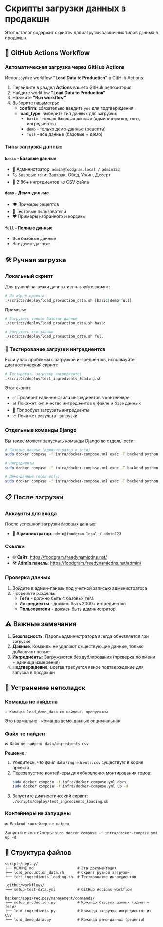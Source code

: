 # Скрипты загрузки данных в продакшн

Этот каталог содержит скрипты для загрузки различных типов данных в продакшн.

## 🚀 GitHub Actions Workflow

### Автоматическая загрузка через GitHub Actions

Используйте workflow **"Load Data to Production"** в GitHub Actions:

1. Перейдите в раздел **Actions** вашего GitHub репозитория
2. Найдите workflow **"Load Data to Production"**
3. Нажмите **"Run workflow"**
4. Выберите параметры:
   - **confirm**: обязательно введите `yes` для подтверждения
   - **load_type**: выберите тип данных для загрузки:
     - `basic` - только базовые данные (администратор, теги, ингредиенты)
     - `demo` - только демо-данные (рецепты)
     - `full` - все данные (базовые + демо)

### Типы загрузки данных

#### `basic` - Базовые данные
- 👤 Администратор: `admin@foodgram.local / admin123`
- 🏷️ Базовые теги: Завтрак, Обед, Ужин, Десерт
- 🥕 2186+ ингредиентов из CSV файла

#### `demo` - Демо-данные
- 🍽️ Примеры рецептов
- 👥 Тестовые пользователи
- ❤️ Примеры избранного и корзины

#### `full` - Полные данные
- Все базовые данные
- Все демо-данные

## 🛠️ Ручная загрузка

### Локальный скрипт

Для ручной загрузки данных используйте скрипт:

```bash
# Из корня проекта
./scripts/deploy/load_production_data.sh [basic|demo|full]
```

Примеры:
```bash
# Загрузить только базовые данные
./scripts/deploy/load_production_data.sh basic

# Загрузить все данные
./scripts/deploy/load_production_data.sh full
```

### 🧪 Тестирование загрузки ингредиентов

Если у вас проблемы с загрузкой ингредиентов, используйте диагностический скрипт:

```bash
# Тестировать загрузку ингредиентов
./scripts/deploy/test_ingredients_loading.sh
```

Этот скрипт:
- ✅ Проверит наличие файла ингредиентов в контейнере
- 📊 Покажет количество ингредиентов в файле и базе данных
- 🔄 Попробует загрузить ингредиенты
- 📈 Покажет результат загрузки

### Отдельные команды Django

Вы также можете запускать команды Django по отдельности:

```bash
# Базовые данные (администратор и теги)
sudo docker compose -f infra/docker-compose.yml exec -T backend python manage.py setup_production

# Ингредиенты
sudo docker compose -f infra/docker-compose.yml exec -T backend python manage.py load_ingredients --file data/ingredients.csv

# Демо-данные (если есть)
sudo docker compose -f infra/docker-compose.yml exec -T backend python manage.py load_demo_data
```

## 📋 После загрузки

### Аккаунты для входа

После успешной загрузки базовых данных:

- **👤 Администратор**: `admin@foodgram.local / admin123`

### Ссылки

- 🌐 **Сайт**: https://foodgram.freedynamicdns.net/
- 🛠️ **Admin панель**: https://foodgram.freedynamicdns.net/admin/

### Проверка данных

1. Войдите в админ-панель под учетной записью администратора
2. Проверьте разделы:
   - **Теги** - должно быть 4 базовых тега
   - **Ингредиенты** - должно быть 2000+ ингредиентов
   - **Пользователи** - должен быть администратор

## ⚠️ Важные замечания

1. **Безопасность**: Пароль администратора всегда обновляется при загрузке
2. **Данные**: Команды не удаляют существующие данные, только добавляют новые
3. **Ингредиенты**: Загружаются без дублирования (проверка по имени + единица измерения)
4. **Подтверждение**: Всегда требуется явное подтверждение для запуска в продакшн

## 🔧 Устранение неполадок

### Команда не найдена
```
⚠️ Команда load_demo_data не найдена, пропускаем
```
Это нормально - команда демо-данных опциональная.

### Файл не найден
```
❌ Файл не найден: data/ingredients.csv
```
**Решение:**
1. Убедитесь, что файл `data/ingredients.csv` существует в корне проекта
2. Перезапустите контейнеры для обновления монтирования томов:
   ```bash
   sudo docker compose -f infra/docker-compose.yml down
   sudo docker compose -f infra/docker-compose.yml up -d
   ```
3. Запустите диагностический скрипт: `./scripts/deploy/test_ingredients_loading.sh`

### Контейнеры не запущены
```
❌ Backend контейнер не найден
```
Запустите контейнеры: `sudo docker compose -f infra/docker-compose.yml up -d`

## 📁 Структура файлов

```
scripts/deploy/
├── README.md                    # Эта документация
├── load_production_data.sh      # Скрипт ручной загрузки
└── test_ingredients_loading.sh  # Тестирование ингредиентов

.github/workflows/
└── setup-test-data.yml          # GitHub Actions workflow

backend/apps/recipes/management/commands/
├── setup_production.py          # Команда базовых данных (админ + теги)
├── load_ingredients.py          # Команда загрузки ингредиентов из CSV
└── load_demo_data.py            # Команда демо-данных (рецепты)
``` 